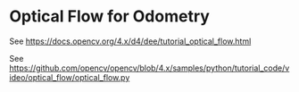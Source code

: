 # Optical Flow for Odometry

See https://docs.opencv.org/4.x/d4/dee/tutorial_optical_flow.html

See https://github.com/opencv/opencv/blob/4.x/samples/python/tutorial_code/video/optical_flow/optical_flow.py
